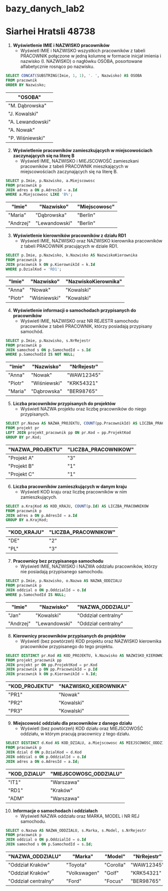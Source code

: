 # bazy_danych_lab2
# Siarhei Hratsli 48738

1. **Wyświetlenie IMIE i NAZWISKO pracowników**
   - Wyświetl IMIE i NAZWISKO wszystkich pracowników z tabeli PRACOWNIK połączone w jedną kolumnę w formacie inicjał imienia i nazwisko (I. NAZWISKO) o nagłówku OSOBA, posortowane alfabetycznie rosnąco po nazwisku.

```sql
SELECT CONCAT(SUBSTRING(Imie, 1, 1), '. ', Nazwisko) AS OSOBA
FROM pracownik
ORDER BY Nazwisko;
```
  
| "OSOBA"          |
|------------------|
| "M. Dąbrowska"   |
| "J. Kowalski"    |
| "A. Lewandowski" |
| "A. Nowak"       |
| "P. Wiśniewski"  |

2. **Wyświetlenie pracowników zamieszkujących w miejscowościach zaczynających się na literę B**
   - Wyświetl IMIE, NAZWISKO i MIEJSCOWOŚĆ zamieszkani pracowników z tabeli PRACOWNIK mieszkających w miejscowościach zaczynających się na literę B.

```sql
SELECT p.Imie, p.Nazwisko, a.Miejscowosc
FROM pracownik p
JOIN adres a ON p.AdresId = a.Id
WHERE a.Miejscowosc LIKE 'B%';
```

| "Imie"    | "Nazwisko"    | "Miejscowosc" |
|-----------|---------------|---------------|
| "Maria"   | "Dąbrowska"   | "Berlin"      |
| "Andrzej" | "Lewandowski" | "Berlin"      |

3. **Wyświetlenie kierowników pracowników z działu RD1**
   - Wyświetl IMIE, NAZWISKO oraz NAZWISKO kierownika pracowników z tabeli PRACOWNIK pracujących w dziale RD1.

```sql
SELECT p.Imie, p.Nazwisko, k.Nazwisko AS NazwiskoKierownika
FROM pracownik p
JOIN pracownik k ON p.KierownikId = k.Id
WHERE p.DzialKod = 'RD1';
```

| "Imie"  | "Nazwisko"   | "NazwiskoKierownika" |
|---------|--------------|----------------------|
| "Anna"  | "Nowak"      | "Kowalski"           |
| "Piotr" | "Wiśniewski" | "Kowalski"           |

4. **Wyświetlenie informacji o samochodach przypisanych do pracowników**
   - Wyświetl IMIE, NAZWISKO oraz NR REJESTR samochodu pracowników z tabeli PRACOWNIK, którzy posiadają przypisany samochód.

```sql
SELECT p.Imie, p.Nazwisko, s.NrRejestr
FROM pracownik p
JOIN samochod s ON p.SamochodId = s.Id
WHERE p.SamochodId IS NOT NULL;
```
| "Imie"  | "Nazwisko"   | "NrRejestr" |
|---------|--------------|-------------|
| "Anna"  | "Nowak"      | "WAW12345"  |
| "Piotr" | "Wiśniewski" | "KRK54321"  |
| "Maria" | "Dąbrowska"  | "BER98765"  |

5. **Liczba pracowników przypisanych do projektów**
   - Wyświetl NAZWA projektu oraz liczbę pracowników do niego przypisanych.

```sql
SELECT pr.Nazwa AS NAZWA_PROJEKTU, COUNT(pp.PracownikId) AS LICZBA_PRACOWNIKOW
FROM projekt pr
LEFT JOIN projekt_pracownik pp ON pr.Kod = pp.ProjektKod
GROUP BY pr.Kod;
```
| "NAZWA_PROJEKTU" | "LICZBA_PRACOWNIKOW" |
|------------------|----------------------|
| "Projekt A"      | "3"                  |
| "Projekt B"      | "1"                  |
| "Projekt C"      | "1"                  |

6. **Liczba pracowników zamieszkujących w danym kraju**
   - Wyświetl KOD kraju oraz liczbę pracowników w nim zamieszkujących.
  
```sql
SELECT a.KrajKod AS KOD_KRAJU, COUNT(p.Id) AS LICZBA_PRACOWNIKOW
FROM pracownik p
JOIN adres a ON p.AdresId = a.Id
GROUP BY a.KrajKod;
```
| "KOD_KRAJU" | "LICZBA_PRACOWNIKOW" |
|-------------|----------------------|
| "DE"        | "2"                  |
| "PL"        | "3"                  |

7. **Pracownicy bez przypisanego samochodu**
   - Wyświetl IMIE, NAZWISKO i NAZWA oddziału pracowników, którzy nie posiadają przypisanego samochodu.

```sql
SELECT p.Imie, p.Nazwisko, o.Nazwa AS NAZWA_ODDZIALU
FROM pracownik p
JOIN oddzial o ON p.OddzialId = o.Id
WHERE p.SamochodId IS NULL;
```

| "Imie"    | "Nazwisko"    | "NAZWA_ODDZIALU"    |
|-----------|---------------|---------------------|
| "Jan"     | "Kowalski"    | "Oddział centralny" |
| "Andrzej" | "Lewandowski" | "Oddział centralny" |

8. **Kierownicy pracowników przypisanych do projektów**
   - Wyświetl (bez powtórzeń) KOD projektu oraz NAZWISKO kierownika pracowników przypisanego do tego projektu.
  
```sql
SELECT DISTINCT pr.Kod AS KOD_PROJEKTU, k.Nazwisko AS NAZWISKO_KIEROWNIKA
FROM projekt_pracownik pp
JOIN projekt pr ON pp.ProjektKod = pr.Kod
JOIN pracownik p ON pp.PracownikId = p.Id
JOIN pracownik k ON p.KierownikId = k.Id;
```

| "KOD_PROJEKTU" | "NAZWISKO_KIEROWNIKA" |
|----------------|-----------------------|
| "PR1"          | "Nowak"               |
| "PR2"          | "Kowalski"            |
| "PR3"          | "Kowalski"            |

9. **Miejscowość oddziału dla pracowników z danego działu**
   - Wyświetl (bez powtórzeń) KOD działu oraz MIEJSCOWOŚĆ oddziału, w którym pracują pracownicy z tego działu.

```sql
SELECT DISTINCT d.Kod AS KOD_DZIALU, a.Miejscowosc AS MIEJSCOWOSC_ODDZIALU
FROM pracownik p
JOIN dzial d ON p.DzialKod = d.Kod
JOIN oddzial o ON p.OddzialId = o.Id
JOIN adres a ON o.AdresId = a.Id;
```

| "KOD_DZIALU" | "MIEJSCOWOSC_ODDZIALU" |
|--------------|------------------------|
| "IT1"        | "Warszawa"             |
| "RD1"        | "Kraków"               |
| "ADM"        | "Warszawa"             |

10. **Informacje o samochodach i oddziałach**
    - Wyświetl NAZWA oddziału oraz MARKA, MODEL i NR REJ samochodu.
   
```sql
SELECT o.Nazwa AS NAZWA_ODDZIALU, s.Marka, s.Model, s.NrRejestr
FROM pracownik p
JOIN oddzial o ON p.OddzialId = o.Id
JOIN samochod s ON p.SamochodId = s.Id;
```
| "NAZWA_ODDZIALU"    | "Marka"      | "Model"   | "NrRejestr" |
|---------------------|--------------|-----------|-------------|
| "Oddział Kraków"    | "Toyota"     | "Corolla" | "WAW12345"  |
| "Oddział Kraków"    | "Volkswagen" | "Golf"    | "KRK54321"  |
| "Oddział centralny" | "Ford"       | "Focus"   | "BER98765"  |
